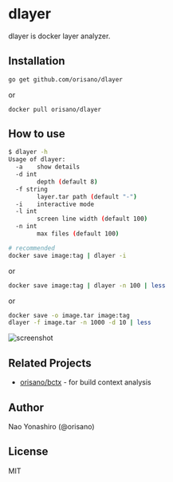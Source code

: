 # dlayer
dlayer is docker layer analyzer.

## Installation
```bash
go get github.com/orisano/dlayer
```
or
```
docker pull orisano/dlayer
```

## How to use
```bash
$ dlayer -h
Usage of dlayer:
  -a	show details
  -d int
    	depth (default 8)
  -f string
    	layer.tar path (default "-")
  -i	interactive mode
  -l int
    	screen line width (default 100)
  -n int
    	max files (default 100)
```

```bash
# recommended
docker save image:tag | dlayer -i
```
or
```bash 
docker save image:tag | dlayer -n 100 | less
```
or
```bash
docker save -o image.tar image:tag
dlayer -f image.tar -n 1000 -d 10 | less
```

![screenshot](https://github.com/orisano/dlayer/raw/images/images/screenshot.png)

## Related Projects
* [orisano/bctx](https://github.com/orisano/bctx) - for build context analysis

## Author
Nao Yonashiro (@orisano)

## License
MIT
